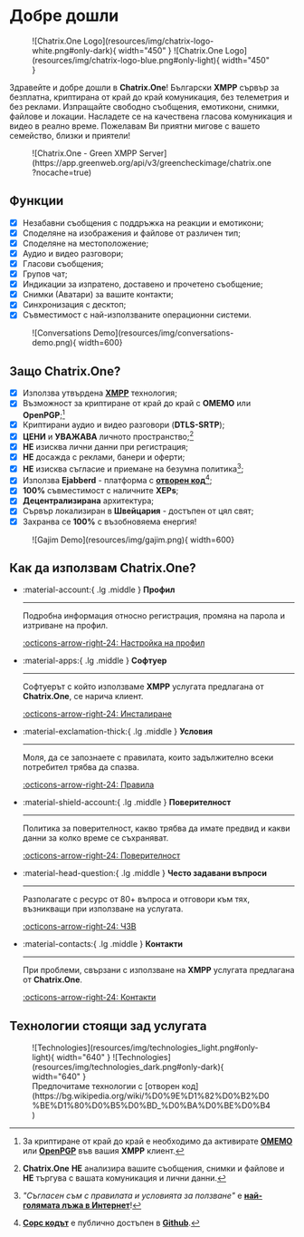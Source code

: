 # Добре дошли

<figure markdown>
  ![Chatrix.One Logo](resources/img/chatrix-logo-white.png#only-dark){ width="450" }
  ![Chatrix.One Logo](resources/img/chatrix-logo-blue.png#only-light){ width="450" }
</figure>

Здравейте и добре дошли в **Chatrix.One**! Български **XMPP** сървър за безплатна, криптирана от край до край комуникация, без телеметрия и без реклами. Изпращайте свободно съобщения, емотикони, снимки, файлове и локации. Насладете се на качествена гласова комуникация и видео в реално време. Пожелавам Ви приятни мигове с вашето семейство, близки и приятели!

<figure markdown>
  ![Chatrix.One - Green XMPP Server](https://app.greenweb.org/api/v3/greencheckimage/chatrix.one?nocache=true)
</figure>

## Функции

- [x] Незабавни съобщения с поддръжка на реакции и емотикони;
- [x] Споделяне на изображения и файлове от различен тип;
- [x] Споделяне на местоположение;
- [x] Аудио и видео разговори;
- [x] Гласови съобщения;
- [x] Групов чат;
- [x] Индикации за изпратено, доставено и прочетено съобщение;
- [x] Снимки (Аватари) за вашите контакти;
- [x] Синхронизация с десктоп;
- [x] Съвместимост с най-използваните операционни системи.

<figure markdown>
  ![Conversations Demo](resources/img/conversations-demo.png){ width=600}
</figure>

## Защо **Chatrix.One?**

- [x] Използва утвърдена [**XMPP**](https://xmpp.org/about/technology-overview/) технология;
- [x] Възможност за криптиране от край до край с **OMEMO** или **OpenPGP**;[^1]
- [x] Криптирани аудио и видео разговори (**DTLS-SRTP**);
- [x] **ЦЕНИ** и **УВАЖАВА** личното пространство;[^2]
- [x] **НЕ** изисква лични данни при регистрация;
- [x] **НЕ** досажда с реклами, банери и оферти;
- [x] **НЕ** изисква съгласие и приемане на безумна политика[^3];
- [x] Използва **Ejabberd** - платформа с [**отворен код**](https://bg.wikipedia.org/wiki/Софтуер_с_отворен_код)[^4];
- [x] **100%** съвместимост с наличните **XEPs**;
- [x] **Децентрализирана** архитектура;
- [x] Сървър локализиран в **Швейцария** - достъпен от цял свят;
- [x] Захранва се **100%** с възобновяема енергия!

[^1]: За криптиране от край до край е необходимо да активирате [**OMEMO**](https://docs.chatrix.one/faq/#omemo) или [**OpenPGP**](https://bg.wikipedia.org/wiki/Достатъчно_добра_поверителност) във вашия **XMPP** клиент.

[^2]: **Chatrix.One** **НЕ** анализира вашите съобщения, снимки и файлове и **НЕ** търгува с вашата комуникация и лични данни.

[^3]: *"Съгласен съм с правилата и условията за ползване"* е [**най-голямата лъжа в Интернет**](https://www.biggestlieonline.com/)!

[^4]: [**Сорс кодът**](https://bg.wikipedia.org/wiki/Изходен_код) е публично достъпен в [**Github**](https://github.com/processone/ejabberd).

<figure markdown>
  ![Gajim Demo](resources/img/gajim.png){ width=600}
</figure>

## Как да използвам Chatrix.One?

<div class="grid cards" markdown>

-   :material-account:{ .lg .middle } __Профил__

    ---

    Подробна информация относно регистрация, промяна на парола и изтриване на профил.

    [:octicons-arrow-right-24: Настройка на профил](https://docs.chatrix.one/account/registration/)

-   :material-apps:{ .lg .middle } __Софтуер__

    ---

    Софтуерът с който използваме **XMPP** услугата предлагана от **Chatrix.One**, се нарича клиент.

    [:octicons-arrow-right-24: Инсталиране](https://docs.chatrix.one/clients/)

-   :material-exclamation-thick:{ .lg .middle } __Условия__

    ---

    Моля, да се запознаете с правилата, които задължително всеки потребител трябва да спазва.

    [:octicons-arrow-right-24: Правила](https://docs.chatrix.one/terms/)

-   :material-shield-account:{ .lg .middle } __Поверителност__

    ---

    Политика за поверителност, какво трябва да имате предвид и какви данни за колко време се съхраняват.

    [:octicons-arrow-right-24: Поверителност](https://docs.chatrix.one/privacy/)


-   :material-head-question:{ .lg .middle } __Често задавани въпроси__

    ---

    Разполагате с ресурс от 80+ въпроса и отговори към тях, възникващи при използване на услугата.

    [:octicons-arrow-right-24: ЧЗВ](https://docs.chatrix.one/faq/)

-   :material-contacts:{ .lg .middle } __Контакти__

    ---

    При проблеми, свързани с използване на **XMPP** услугата предлагана от **Chatrix.One**.

    [:octicons-arrow-right-24: Контакти](https://docs.chatrix.one/about/#%D0%BA%D0%BE%D0%BD%D1%82%D0%B0%D0%BA%D1%82%D0%B8)

</div>

## Технологии стоящи зад услугата

<figure markdown>
  ![Technologies](resources/img/technologies_light.png#only-light){ width="640" }
  ![Technologies](resources/img/technologies_dark.png#only-dark){ width="640" }
  <figcaption markdown>Предпочитаме технологии с [отворен код](https://bg.wikipedia.org/wiki/%D0%9E%D1%82%D0%B2%D0%BE%D1%80%D0%B5%D0%BD_%D0%BA%D0%BE%D0%B4)</figcaption>
</figure>
